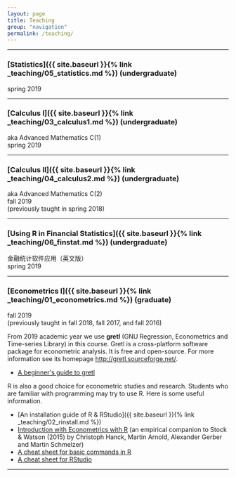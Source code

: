 ```yaml
---
layout: page
title: Teaching
group: "navigation"
permalink: /teaching/
---
```


---
### [Statistics]({{ site.baseurl }}{% link _teaching/05_statistics.md %}) (undergraduate)
spring 2019

---
### [Calculus I]({{ site.baseurl }}{% link _teaching/03_calculus1.md %}) (undergraduate)
aka Advanced Mathematics C(1)   
spring 2019

---
### [Calculus II]({{ site.baseurl }}{% link _teaching/04_calculus2.md %}) (undergraduate)
aka Advanced Mathematics C(2)   
fall 2019   
(previously taught in spring 2018)

---
### [Using R in Financial Statistics]({{ site.baseurl }}{% link _teaching/06_finstat.md %}) (undergraduate)    
金融统计软件应用（英文版）   
spring 2019

---
### [Econometrics I]({{ site.baseurl }}{% link _teaching/01_econometrics.md %}) (graduate)
fall 2019   
(previously taught in fall 2018, fall 2017, and fall 2016)

From 2019 academic year we use **gretl** (GNU Regression, Econometrics and Time-series Library) in this course. Gretl is a cross-platform software package for econometric analysis. It is free and open-source. For more information see its homepage <http://gretl.sourceforge.net/>.

* [A beginner's guide to gretl]()

R is also a good choice for econometric studies and research. Students who are familiar with programming may try to use R. Here is some useful information.   
* [An installation guide of R & RStudio]({{ site.baseurl }}{% link _teaching/02_rinstall.md %})   
* [Introduction with Econometrics with R](https://www.econometrics-with-r.org/) (an empirical companion to Stock & Watson (2015) by Christoph Hanck, Martin Arnold, Alexander Gerber and Martin Schmelzer)
* [A cheat sheet for basic commands in R](http://github.com/rstudio/cheatsheets/raw/master/base-r.pdf)
* [A cheat sheet for RStudio](https://github.com/rstudio/cheatsheets/raw/master/rstudio-ide.pdf)

---
